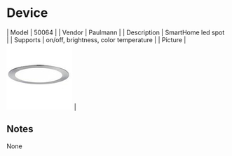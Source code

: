 
# Device

| Model | 50064  |
| Vendor  | Paulmann  |
| Description | SmartHome led spot |
| Supports | on/off, brightness, color temperature |
| Picture | ![../images/devices/50064.jpg](../images/devices/50064.jpg) |

## Notes

None
